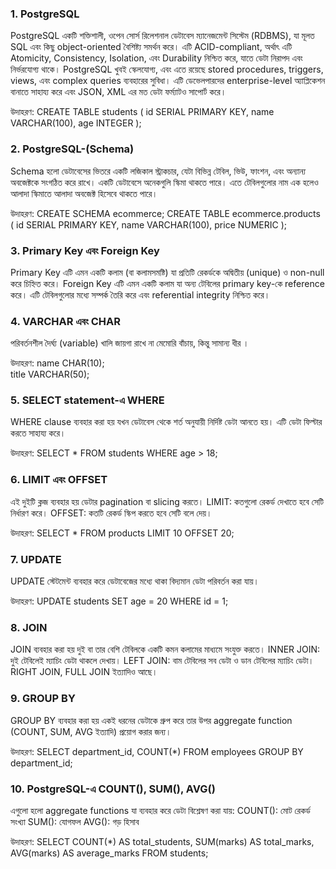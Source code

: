 ### 1. PostgreSQL

PostgreSQL একটি শক্তিশালী, ওপেন সোর্স রিলেশনাল ডেটাবেস ম্যানেজমেন্ট সিস্টেম (RDBMS), যা মূলত SQL এবং কিছু object-oriented বৈশিষ্ট্য সমর্থন করে। এটি ACID-compliant, অর্থাৎ এটি Atomicity, Consistency, Isolation, এবং Durability নিশ্চিত করে, যাতে ডেটা নিরাপদ এবং নির্ভরযোগ্য থাকে।
PostgreSQL খুবই স্কেলযোগ্য, এবং এতে রয়েছে stored procedures, triggers, views, এবং complex queries ব্যবহারের সুবিধা। এটি ডেভেলপারদের enterprise-level অ্যাপ্লিকেশন বানাতে সাহায্য করে এবং JSON, XML এর মত ডেটা ফর্ম্যাটও সাপোর্ট করে।

উদাহরণ:
CREATE TABLE students (
  id SERIAL PRIMARY KEY,
  name VARCHAR(100),
  age INTEGER
);

### 2. PostgreSQL-(Schema)

Schema হলো ডেটাবেসের ভিতরে একটি লজিকাল স্ট্রাকচার, যেটা বিভিন্ন টেবিল, ভিউ, ফাংশন, এবং অন্যান্য অবজেক্টকে সংগঠিত করে রাখে।
একটি ডেটাবেসে অনেকগুলি স্কিমা থাকতে পারে। এতে টেবিলগুলোর নাম এক হলেও আলাদা স্কিমাতে আলাদা অবজেক্ট হিসেবে থাকতে পারে।

উদাহরণ:
CREATE SCHEMA ecommerce;
CREATE TABLE ecommerce.products (
  id SERIAL PRIMARY KEY,
  name VARCHAR(100),
  price NUMERIC
);


### 3. Primary Key এবং Foreign Key

Primary Key এটি এমন একটি কলাম (বা কলামসমষ্টি) যা প্রতিটি রেকর্ডকে অদ্বিতীয় (unique) ও non-null করে চিহ্নিত করে।
Foreign Key এটি এমন একটি কলাম যা অন্য টেবিলের primary key-কে reference করে। এটি টেবিলগুলোর মধ্যে সম্পর্ক তৈরি করে এবং referential integrity নিশ্চিত করে।


### 4. VARCHAR এবং CHAR

পরিবর্তনশীল দৈর্ঘ্য (variable) খালি জায়গা রাখে না মেমোরি বাঁচায়, কিন্তু সামান্য ধীর ।

উদাহরণ: 
name CHAR(10);    
title VARCHAR(50);


### 5. SELECT statement-এ WHERE

WHERE clause ব্যবহার করা হয় যখন ডেটাবেস থেকে শর্ত অনুযায়ী নির্দিষ্ট ডেটা আনতে হয়। এটি ডেটা ফিল্টার করতে সাহায্য করে।

উদাহরণ:
SELECT * FROM students WHERE age > 18;


### 6. LIMIT এবং OFFSET

এই দুইটি ক্লজ ব্যবহার হয় ডেটার pagination বা slicing করতে।
LIMIT: কতগুলো রেকর্ড দেখাতে হবে সেটি নির্ধারণ করে।
OFFSET: কতটি রেকর্ড স্কিপ করতে হবে সেটি বলে দেয়।

উদাহরণ:
SELECT * FROM products LIMIT 10 OFFSET 20;


### 7. UPDATE 

UPDATE স্টেটমেন্ট ব্যবহার করে ডেটাবেজের মধ্যে থাকা বিদ্যমান ডেটা পরিবর্তন করা যায়।

উদাহরণ:
UPDATE students SET age = 20 WHERE id = 1;


### 8. JOIN

JOIN ব্যবহার করা হয় দুই বা তার বেশি টেবিলকে একটি কমন কলামের মাধ্যমে সংযুক্ত করতে।
INNER JOIN: দুই টেবিলেই ম্যাচিং ডেটা থাকলে দেখায়।
LEFT JOIN: বাম টেবিলের সব ডেটা ও ডান টেবিলের ম্যাচিং ডেটা।
RIGHT JOIN, FULL JOIN ইত্যাদিও আছে।


### 9. GROUP BY

GROUP BY ব্যবহার করা হয় একই ধরনের ডেটাকে গ্রুপ করে তার উপর aggregate function (COUNT, SUM, AVG ইত্যাদি) প্রয়োগ করার জন্য।

উদাহরণ:
SELECT department_id, COUNT(*) 
FROM employees 
GROUP BY department_id;


### 10. PostgreSQL-এ COUNT(), SUM(), AVG()

এগুলো হলো aggregate functions যা ব্যবহার করে ডেটা বিশ্লেষণ করা যায়:
COUNT(): মোট রেকর্ড সংখ্যা
SUM(): যোগফল
AVG(): গড় হিসাব


উদাহরণ:
SELECT 
  COUNT(*) AS total_students,
  SUM(marks) AS total_marks,
  AVG(marks) AS average_marks
FROM students;


